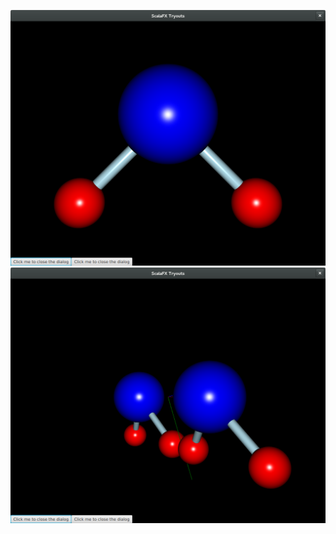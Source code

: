 ![scala-tryouts.png](https://raw.githubusercontent.com/gfokkema/scala-tryouts/master/images/scala-tryouts-01.png)
![scala-tryouts.png](https://raw.githubusercontent.com/gfokkema/scala-tryouts/master/images/scala-tryouts-02.png)
